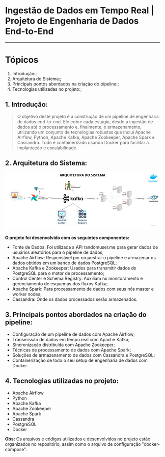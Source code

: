 # **Ingestão de Dados em Tempo Real** | Projeto de Engenharia de Dados End-to-End

---

# **Tópicos**

<ol type="1">
  <li>Introdução:;</li>
  <li>Arquitetura do Sistema:;</li>
  <li>Principais pontos abordados na criação do pipeline:;</li>
  <li>Tecnologias utilizadas no projeto:;</li>
</ol>

## 1\. Introdução:

> O objetivo deste projeto é a construção de um pipeline de engenharia de dados end-to-end. Ele cobre cada estágio, desde a ingestão de dados até o processamento e, finalmente, o armazenamento, utilizando um conjunto de tecnologias robustas que inclui Apache Airflow, Python, Apache Kafka, Apache Zookeeper, Apache Spark e Cassandra. Tudo é containerizado usando Docker para facilitar a implantação e escalabilidade.

## 2\. Arquitetura do Sistema:

![modulo_43-4.png](https://github.com/jaquessonoliveira/Projeto-Ingestao-de-Dados--em-Streaming/blob/main/Arquitetura%20Engenharia%20de%20dados.png)

**O projeto foi desenvolvido com os seguintes componentes:**

- Fonte de Dados: Foi utilizada a API randomuser.me para gerar dados de usuários aleatórios para o pipeline de dados;
- Apache Airflow: Responsável por orquestrar o pipeline e armazenar os dados obtidos em um banco de dados PostgreSQL;
- Apache Kafka e Zookeeper: Usados para transmitir dados do PostgreSQL para o motor de processamento;
- Control Center e Schema Registry: Auxiliam no monitoramento e gerenciamento de esquemas dos fluxos Kafka;
- Apache Spark: Para processamento de dados com seus nós master e worker nodes;
- Cassandra: Onde os dados processados serão armazenados.

## 3\. Principais pontos abordados na criação do pipeline:

- Configuração de um pipeline de dados com Apache Airflow;
- Transmissão de dados em tempo real com Apache Kafka;
- Sincronização distribuída com Apache Zookeeper;
- Técnicas de processamento de dados com Apache Spark;
- Soluções de armazenamento de dados com Cassandra e PostgreSQL;
- Containerização de todo o seu setup de engenharia de dados com Docker.

## 4\. Tecnologias utilizadas no projeto:

- Apache Airflow
- Python
- Apache Kafka
- Apache Zookeeper
- Apache Spark
- Cassandra
- PostgreSQL
- Docker

**Obs:** Os arquivos e códigos utilizados e desenvolvidos no projeto estão organizados no repositório, assim como o arquivo de configuração "docker-compose".
